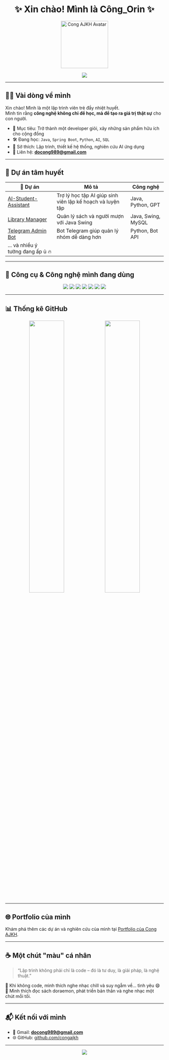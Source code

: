 <h1 align="center">✨ Xin chào! Mình là Công_Orin ✨</h1>
<p align="center">
  <img src="https://th.bing.com/th/id/OIP.9kptswJQwGGDEa7hVeYPPQAAAA?cb=iwp2&rs=1&pid=ImgDetMain" alt="Cong AJKH Avatar" width="150" />
</p>

<p align="center">
  <img src="https://readme-typing-svg.herokuapp.com?font=Fira+Code&size=22&pause=1000&color=F7971E&center=true&vCenter=true&width=500&lines=Lập+trình+với+đam+mê;Yêu+Java%2C+Python%2C+AI;Xây+dựng+những+giải+pháp+thực+tiễn" />
</p>

---

## 👨‍💻 Vài dòng về mình

Xin chào! Mình là một lập trình viên trẻ đầy nhiệt huyết.  
Mình tin rằng **công nghệ không chỉ để học, mà để tạo ra giá trị thật sự** cho con người.

- 🎯 Mục tiêu: Trở thành một developer giỏi, xây những sản phẩm hữu ích cho cộng đồng
- 🛠️ Đang học: `Java`, `Spring Boot`, `Python`, `AI`, `SQL`
- 💭 Sở thích: Lập trình, thiết kế hệ thống, nghiên cứu AI ứng dụng
- 💌 Liên hệ: **docong989@gmail.com**

---

## 📌 Dự án tâm huyết

| 🌟 Dự án | Mô tả | Công nghệ |
|--------|-------------|--------------|
| [AI-Student-Assistant](https://github.com/congajkh/AI-Student-Assistant) | Trợ lý học tập AI giúp sinh viên lập kế hoạch và luyện tập | Java, Python, GPT |
| [Library Manager](https://github.com/congajkh/Library-Management) | Quản lý sách và người mượn với Java Swing | Java, Swing, MySQL |
| [Telegram Admin Bot](https://github.com/congajkh/telegram-group-bot) | Bot Telegram giúp quản lý nhóm dễ dàng hơn | Python, Bot API |
| ... và nhiều ý tưởng đang ấp ủ 🔥 | | |

---

## 🧰 Công cụ & Công nghệ mình đang dùng

<p align="center">
  <img src="https://img.shields.io/badge/Java-ED8B00?style=for-the-badge&logo=java&logoColor=white"/>
  <img src="https://img.shields.io/badge/Python-3776AB?style=for-the-badge&logo=python&logoColor=white"/>
  <img src="https://img.shields.io/badge/Spring_Boot-6DB33F?style=for-the-badge&logo=spring-boot&logoColor=white"/>
  <img src="https://img.shields.io/badge/MySQL-005C84?style=for-the-badge&logo=mysql&logoColor=white"/>
  <img src="https://img.shields.io/badge/VSCode-007ACC?style=for-the-badge&logo=visual-studio-code&logoColor=white"/>
  <img src="https://img.shields.io/badge/Git-F05032?style=for-the-badge&logo=git&logoColor=white"/>
  <img src="https://img.shields.io/badge/GitHub-181717?style=for-the-badge&logo=github&logoColor=white"/>
</p>

---

## 📊 Thống kê GitHub

<p align="center">
  <img src="https://github-readme-stats.vercel.app/api?username=congajkh&show_icons=true&theme=gruvbox" width="47%"/>
  <img src="https://github-readme-streak-stats.herokuapp.com/?user=congajkh&theme=gruvbox" width="47%"/>
</p>

---

## 🌐 Portfolio của mình

Khám phá thêm các dự án và nghiên cứu của mình tại [Portfolio của Cong AJKH](https://your-portfolio-link.com).

---

## ☕ Một chút "màu" cá nhân

> “Lập trình không phải chỉ là code – đó là tư duy, là giải pháp, là nghệ thuật.”

🎵 Khi không code, mình thích nghe nhạc chill và suy ngẫm về... tình yêu 😄  
📖 Mình thích đọc sách doraemon, phát triển bản thân và nghe nhạc một chút mỗi tối.

---

## 📬 Kết nối với mình

- 📧 Gmail: **docong989@gmail.com**
- 🌐 GitHub: [github.com/congajkh](https://github.com/congajkh)

---

<p align="center">
  <img src="https://capsule-render.vercel.app/api?type=waving&color=F7971E&height=100&section=footer"/>
</p>
